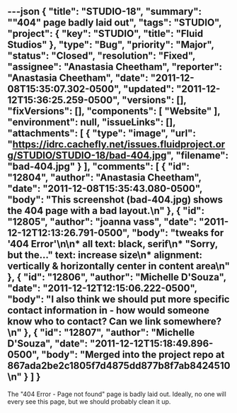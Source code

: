 ---json
{
  "title": "STUDIO-18",
  "summary": "\"404\" page badly laid out",
  "tags": "STUDIO",
  "project": {
    "key": "STUDIO",
    "title": "Fluid Studios"
  },
  "type": "Bug",
  "priority": "Major",
  "status": "Closed",
  "resolution": "Fixed",
  "assignee": "Anastasia Cheetham",
  "reporter": "Anastasia Cheetham",
  "date": "2011-12-08T15:35:07.302-0500",
  "updated": "2011-12-12T15:36:25.259-0500",
  "versions": [],
  "fixVersions": [],
  "components": [
    "Website"
  ],
  "environment": null,
  "issueLinks": [],
  "attachments": [
    {
      "type": "image",
      "url": "https://idrc.cachefly.net/issues.fluidproject.org/STUDIO/STUDIO-18/bad-404.jpg",
      "filename": "bad-404.jpg"
    }
  ],
  "comments": [
    {
      "id": "12804",
      "author": "Anastasia Cheetham",
      "date": "2011-12-08T15:35:43.080-0500",
      "body": "This screenshot (bad-404.jpg) shows the 404 page with a bad layout.\n"
    },
    {
      "id": "12805",
      "author": "joanna vass",
      "date": "2011-12-12T12:13:26.791-0500",
      "body": "tweaks for '404 Error'\n\n* all text: black, serif\n* \"Sorry, but the...\" text: increase size\n* alignment: vertically & horizontally center in content area\n"
    },
    {
      "id": "12806",
      "author": "Michelle D'Souza",
      "date": "2011-12-12T12:15:06.222-0500",
      "body": "I also think we should put more specific contact information in - how would someone know who to contact? Can we link somewhere?&#x20;\n"
    },
    {
      "id": "12807",
      "author": "Michelle D'Souza",
      "date": "2011-12-12T15:18:49.896-0500",
      "body": "Merged into the project repo at 867ada2be2c1805f7d4875dd877b8f7ab8424510\n"
    }
  ]
}
---
The "404 Error - Page not found" page is badly laid out. Ideally, no one will every see this page, but we should probably clean it up.

        